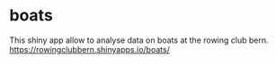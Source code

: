 # boats
This shiny app allow to analyse data on boats at the rowing club bern.
https://rowingclubbern.shinyapps.io/boats/
